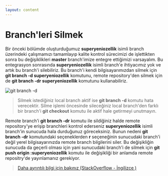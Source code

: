 ```yaml
---
layout: content
---
```


# Branch'leri Silmek

Bir önceki bölümde oluşturduğumuz **superyeniozellik** isimli branch üzerindeki çalışmamızı tamamlayıp kalite kontrol sürecimizi de işlettikten sonra bu değişiklikleri **master** branch'imize entegre ettiğimizi varsayalım. Bu entegrasyon sonrasında **superyeniozellik** isimli branch'e ihtiyacımız yok ve artık bu branch'i silebiliriz. Bu branch'i kendi bilgisayarımızdan silmek için **git branch -d superyeniozellik** komutunu, remote repository'den silmek için de **git branch -dr superyeniozellik** komutunu kullanabiliriz.

![git branch -d](/.gitbook/assets/10_gitbranch_d.jpg)

> Silmek istediğiniz local branch aktif ise **git branch -d** komutu hata verecektir. Silme işlemi öncesinde sileceğiniz local branch'den farklı bir branch'i **git checkout** komutu ile aktif hale getirmeyi unutmayın.

Remote branch'i **git branch -dr** komutu ile sildiğiniz halde remote repository'ye erişip branchleri kontrol ederseniz **superyeniozellik** isimli branch'in sunucuda hala durduğunuz göreceksiniz. Bunun nedeni **git branch -dr** komutundaki seçeneklerden **r** seçeneğinin sunucudaki branch'i değil yerel bilgisayarınızda remote branch bilgilerini siler. Bu değişikliğin sunucuda da geçerli olması için yani sunucudaki branch'i de silmek için **git push origin :superyeniozellik** komutu ile değişikliği bir anlamda remote repositry'de yayınlamanız gerekiyor.

> [Daha ayrıntılı bilgi için bakınız \(StackOverflow - İngilizce \)](http://stackoverflow.com/questions/24216725/deleting-remote-branch-does-not-remove-from-github)
